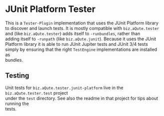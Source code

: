# JUnit Platform Tester

This is a `Tester-Plugin` implementation that uses the JUnit Platform library \
	to discover and launch tests. It is mostly compatible with `biz.aQute.tester` \
	and (like `biz.aQute.tester`) adds itself to `-runbundles`, rather than \
	adding itself to `-runpath` (like `biz.aQute.junit`). Because it uses the JUnit \
	Platform library it is able to run JUnit Jupiter tests and JUnit 3/4 tests \
	simply by ensuring that the right `TestEngine` implementations are installed as \
	bundles.
	
## Testing

Unit tests for `biz.aQute.tester.junit-platform` live in the `biz.aQute.tester.test` project \
	under the `test` directory. See also the readme in that project for tips about running the \
	tests.